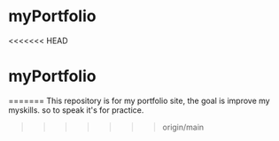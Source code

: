 # myPortfolio
<<<<<<< HEAD
# myPortfolio
=======
This repository is for my portfolio site, the goal is improve my myskills. so to speak it's for practice.
>>>>>>> origin/main
